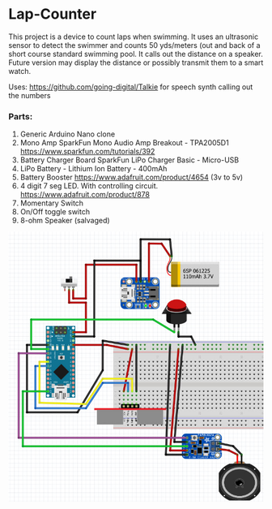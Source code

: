 # Lap-Counter

This project is a device to count laps when swimming. It uses an ultrasonic sensor to detect the swimmer and counts 50 yds/meters (out and back of a short course standard swimming pool. It calls out the distance on a speaker. Future version may display the distance or possibly transmit them to a smart watch.

Uses: https://github.com/going-digital/Talkie for speech synth calling out the numbers

### Parts:
1. Generic Arduino Nano clone
2. Mono Amp
   SparkFun Mono Audio Amp Breakout - TPA2005D1
   https://www.sparkfun.com/tutorials/392  
3. Battery Charger Board
   SparkFun LiPo Charger Basic - Micro-USB
4. LiPo Battery - Lithium Ion Battery - 400mAh
5. Battery Booster  https://www.adafruit.com/product/4654 (3v to 5v)
6. 4 digit 7 seg LED. With controlling circuit. https://www.adafruit.com/product/878
7. Momentary Switch
8. On/Off toggle switch
9. 8-ohm Speaker (salvaged) 

![Fritzing Jpg](https://github.com/PeterQuinn925/Lap-Counter/blob/master/lap_counter.jpg)
